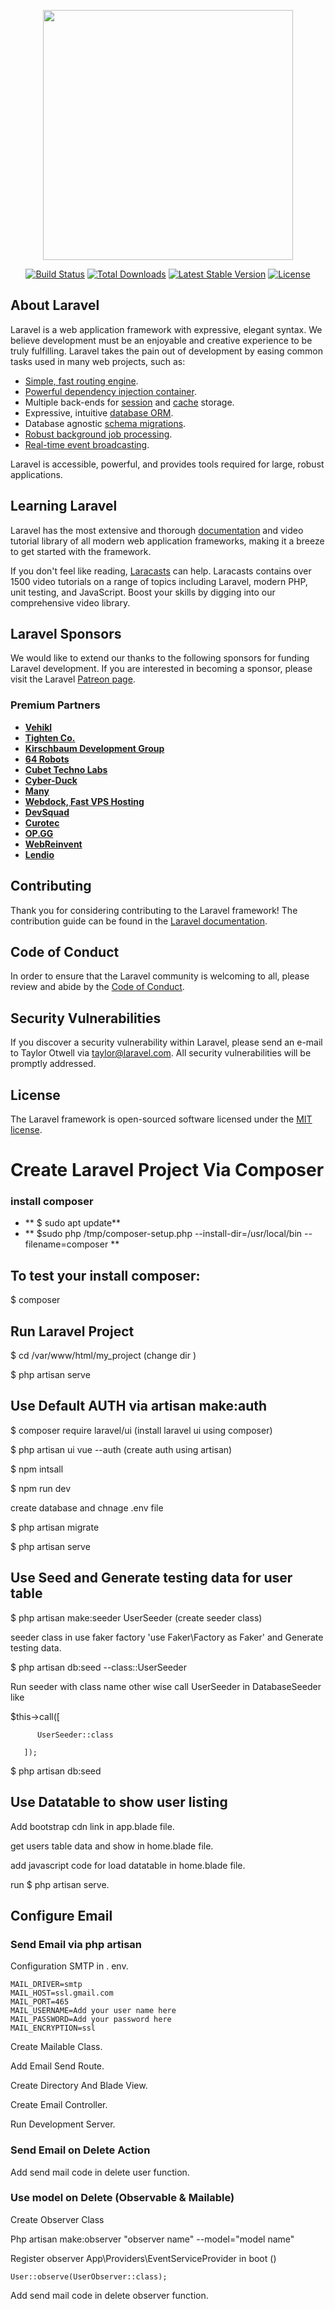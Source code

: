 <p align="center"><a href="https://laravel.com" target="_blank"><img src="https://raw.githubusercontent.com/laravel/art/master/logo-lockup/5%20SVG/2%20CMYK/1%20Full%20Color/laravel-logolockup-cmyk-red.svg" width="400"></a></p>

<p align="center">
<a href="https://travis-ci.org/laravel/framework"><img src="https://travis-ci.org/laravel/framework.svg" alt="Build Status"></a>
<a href="https://packagist.org/packages/laravel/framework"><img src="https://img.shields.io/packagist/dt/laravel/framework" alt="Total Downloads"></a>
<a href="https://packagist.org/packages/laravel/framework"><img src="https://img.shields.io/packagist/v/laravel/framework" alt="Latest Stable Version"></a>
<a href="https://packagist.org/packages/laravel/framework"><img src="https://img.shields.io/packagist/l/laravel/framework" alt="License"></a>
</p>

## About Laravel

Laravel is a web application framework with expressive, elegant syntax. We believe development must be an enjoyable and creative experience to be truly fulfilling. Laravel takes the pain out of development by easing common tasks used in many web projects, such as:

- [Simple, fast routing engine](https://laravel.com/docs/routing).
- [Powerful dependency injection container](https://laravel.com/docs/container).
- Multiple back-ends for [session](https://laravel.com/docs/session) and [cache](https://laravel.com/docs/cache) storage.
- Expressive, intuitive [database ORM](https://laravel.com/docs/eloquent).
- Database agnostic [schema migrations](https://laravel.com/docs/migrations).
- [Robust background job processing](https://laravel.com/docs/queues).
- [Real-time event broadcasting](https://laravel.com/docs/broadcasting).

Laravel is accessible, powerful, and provides tools required for large, robust applications.

## Learning Laravel

Laravel has the most extensive and thorough [documentation](https://laravel.com/docs) and video tutorial library of all modern web application frameworks, making it a breeze to get started with the framework.

If you don't feel like reading, [Laracasts](https://laracasts.com) can help. Laracasts contains over 1500 video tutorials on a range of topics including Laravel, modern PHP, unit testing, and JavaScript. Boost your skills by digging into our comprehensive video library.

## Laravel Sponsors

We would like to extend our thanks to the following sponsors for funding Laravel development. If you are interested in becoming a sponsor, please visit the Laravel [Patreon page](https://patreon.com/taylorotwell).

### Premium Partners

- **[Vehikl](https://vehikl.com/)**
- **[Tighten Co.](https://tighten.co)**
- **[Kirschbaum Development Group](https://kirschbaumdevelopment.com)**
- **[64 Robots](https://64robots.com)**
- **[Cubet Techno Labs](https://cubettech.com)**
- **[Cyber-Duck](https://cyber-duck.co.uk)**
- **[Many](https://www.many.co.uk)**
- **[Webdock, Fast VPS Hosting](https://www.webdock.io/en)**
- **[DevSquad](https://devsquad.com)**
- **[Curotec](https://www.curotec.com/services/technologies/laravel/)**
- **[OP.GG](https://op.gg)**
- **[WebReinvent](https://webreinvent.com/?utm_source=laravel&utm_medium=github&utm_campaign=patreon-sponsors)**
- **[Lendio](https://lendio.com)**

## Contributing

Thank you for considering contributing to the Laravel framework! The contribution guide can be found in the [Laravel documentation](https://laravel.com/docs/contributions).

## Code of Conduct

In order to ensure that the Laravel community is welcoming to all, please review and abide by the [Code of Conduct](https://laravel.com/docs/contributions#code-of-conduct).

## Security Vulnerabilities

If you discover a security vulnerability within Laravel, please send an e-mail to Taylor Otwell via [taylor@laravel.com](mailto:taylor@laravel.com). All security vulnerabilities will be promptly addressed.

## License

The Laravel framework is open-sourced software licensed under the [MIT license](https://opensource.org/licenses/MIT).

# Create Laravel Project Via Composer
###  install composer
- ** $ sudo apt update**
- ** $sudo php /tmp/composer-setup.php --install-dir=/usr/local/bin --filename=composer **

## To test your install composer:
$ composer

## Run Laravel Project
 $ cd /var/www/html/my_project (change dir )
 
 $ php artisan serve
 
 ## Use Default AUTH via artisan make:auth
 $ composer require laravel/ui (install laravel ui using composer)
 
 $ php artisan ui vue --auth (create auth using artisan)
 
 $ npm intsall 
 
 $ npm run dev
 
 create database and chnage .env file
 
 $ php artisan migrate
 
 $ php artisan serve
 
 ## Use Seed and Generate testing data for user table
 
 $ php artisan make:seeder UserSeeder (create seeder class)
 
 seeder class in use faker factory  'use Faker\Factory as Faker' and Generate testing data.
 
 $ php artisan db:seed --class::UserSeeder 

Run seeder with class name other wise call UserSeeder in DatabaseSeeder like   
 
 $this->call([
 
          UserSeeder::class
       
       ]);
   
  $ php artisan db:seed
       

 ## Use Datatable to show user listing
 
 Add bootstrap cdn link in app.blade file.
 
 get users table data and show in home.blade file.
 
 add javascript code for load datatable in home.blade file.
 
 run  $ php artisan serve.

 
##  Configure Email

### Send Email via php artisan
Configuration SMTP in . env.

	MAIL_DRIVER=smtp
	MAIL_HOST=ssl.gmail.com 
	MAIL_PORT=465
	MAIL_USERNAME=Add your user name here
	MAIL_PASSWORD=Add your password here
	MAIL_ENCRYPTION=ssl 

Create Mailable Class.

Add Email Send Route.

Create Directory And Blade View.

Create Email Controller.

Run Development Server.

### Send Email on Delete Action 

Add send mail code in delete user function.

### Use model on Delete (Observable & Mailable)

Create Observer Class 

Php artisan make:observer "observer name" --model="model name"

Register observer App\Providers\EventServiceProvider  in boot ()


	User::observe(UserObserver::class);

Add send mail code in delete observer function.




    
